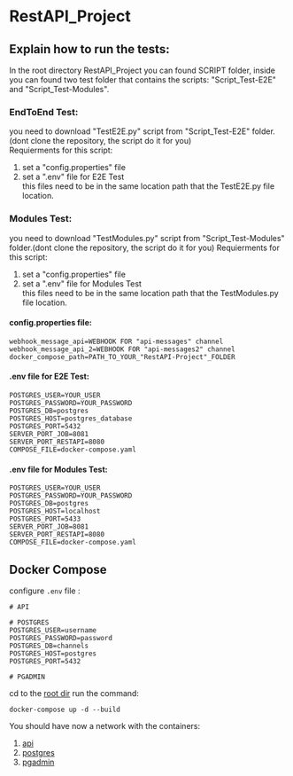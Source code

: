 # RestAPI_Project

## Explain how to run the tests:
In the root directory RestAPI_Project you can found SCRIPT folder, inside you can found two test folder that contains the scripts:
"Script_Test-E2E" and "Script_Test-Modules".

### EndToEnd Test:
you need to download "TestE2E.py" script from "Script_Test-E2E" folder.(dont clone the repository, the script do it for you)  
Requierments for this script:
1. set a "config.properties" file
2. set a ".env" file for E2E Test  
this files need to be in the same location path that the TestE2E.py file location.

### Modules Test:
you need to download "TestModules.py" script from "Script_Test-Modules" folder.(dont clone the repository, the script do it for you)
Requierments for this script:
1. set a "config.properties" file
2. set a ".env" file for Modules Test  
this files need to be in the same location path that the TestModules.py file location.


#### config.properties file:
```
webhook_message_api=WEBHOOK FOR "api-messages" channel
webhook_message_api_2=WEBHOOK FOR "api-messages2" channel
docker_compose_path=PATH_TO_YOUR_"RestAPI-Project"_FOLDER
```
#### .env file for E2E Test:
```
POSTGRES_USER=YOUR_USER
POSTGRES_PASSWORD=YOUR_PASSWORD
POSTGRES_DB=postgres
POSTGRES_HOST=postgres_database
POSTGRES_PORT=5432
SERVER_PORT_JOB=8081
SERVER_PORT_RESTAPI=8080
COMPOSE_FILE=docker-compose.yaml
```
#### .env file for Modules Test:
```
POSTGRES_USER=YOUR_USER
POSTGRES_PASSWORD=YOUR_PASSWORD
POSTGRES_DB=postgres
POSTGRES_HOST=localhost
POSTGRES_PORT=5433
SERVER_PORT_JOB=8081
SERVER_PORT_RESTAPI=8080
COMPOSE_FILE=docker-compose.yaml
```


## Docker Compose

configure `.env` file :
``` 
# API 

# POSTGRES
POSTGRES_USER=username
POSTGRES_PASSWORD=password
POSTGRES_DB=channels
POSTGRES_HOST=postgres
POSTGRES_PORT=5432

# PGADMIN

```

cd to the [root dir](.) run the command: 
```
docker-compose up -d --build
```

You should have now a network with the containers:

1. [api](http://localhost:8080/)
2. [postgres](http://localhost:5432/)
3. [pgadmin](http://localhost:80/)


